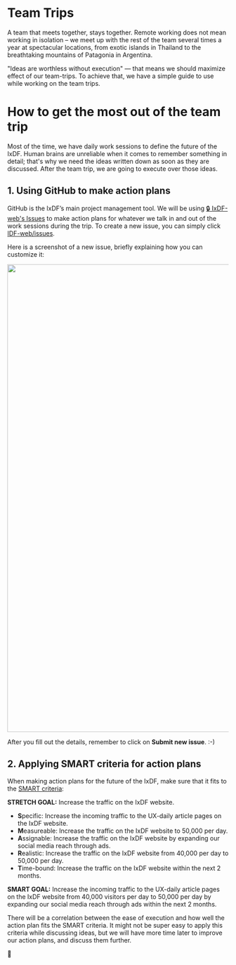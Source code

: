 # Team Trips

A team that meets together, stays together.
Remote working does not mean working in isolation – we meet up with the rest of the team several times a year at spectacular locations,
from exotic islands in Thailand to the breathtaking mountains of Patagonia in Argentina.

"Ideas are worthless without execution" — that means we should maximize effect of our team-trips.
To achieve that, we have a simple guide to use while working on the team trips.

# How to get the most out of the team trip

Most of the time, we have daily work sessions to define the future of the IxDF.
Human brains are unreliable when it comes to remember something in detail; that's why we need the ideas written down as soon as they are discussed.
After the team trip, we are going to execute over those ideas.

## 1. Using GitHub to make action plans

GitHub is the IxDF’s main project management tool. We will be using [🔒 IxDF-web's Issues](https://github.com/InteractionDesignFoundation/IDF-web/issues) to make action plans for whatever we talk in and out of the work sessions during the trip. To create a new issue, you can simply click [IDF-web/issues](https://github.com/InteractionDesignFoundation/IDF-web/issues).

Here is a screenshot of a new issue, briefly explaining how you can customize it:

   <img width="1064" src="https://cloud.githubusercontent.com/assets/832544/26652631/3050cf54-4659-11e7-8937-c26e17160c42.png">

After you fill out the details, remember to click on **Submit new issue**. :-)

## 2. Applying SMART criteria for action plans

When making action plans for the future of the IxDF, make sure that it fits to the [SMART criteria](https://en.wikipedia.org/wiki/SMART_criteria):

**STRETCH GOAL:** Increase the traffic on the IxDF website.

-   **S**pecific: Increase the incoming traffic to the UX-daily article pages on the IxDF website.
-   **M**easureable: Increase the traffic on the IxDF website to 50,000 per day.
-   **A**ssignable: Increase the traffic on the IxDF website by expanding our social media reach through ads.
-   **R**ealistic: Increase the traffic on the IxDF website from 40,000 per day to 50,000 per day.
-   **T**ime-bound: Increase the traffic on the IxDF website within the next 2 months.

**SMART GOAL:** Increase the incoming traffic to the UX-daily article pages on the IxDF website from 40,000 visitors per day to 50,000 per day by expanding our social media reach through ads within the next 2 months.

There will be a correlation between the ease of execution and how well the action plan fits the SMART criteria. It might not be super easy to apply this criteria while discussing ideas, but we will have more time later to improve our action plans, and discuss them further.

🦄
